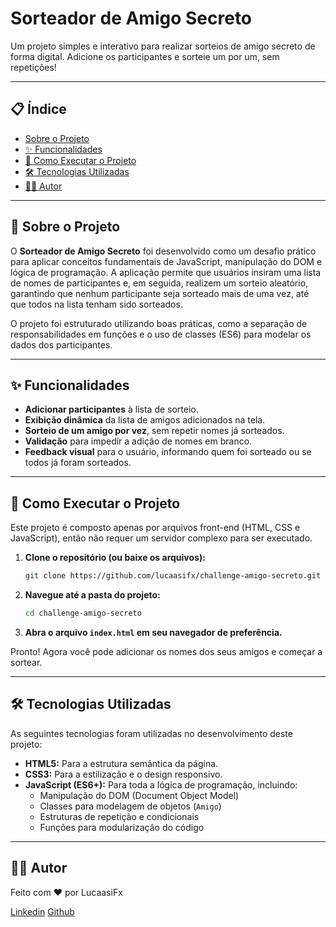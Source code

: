 # Sorteador de Amigo Secreto

Um projeto simples e interativo para realizar sorteios de amigo secreto de forma digital. Adicione os participantes e sorteie um por um, sem repetições\!

-----

## 📋 Índice

  - [Sobre o Projeto](https://www.google.com/search?q=%23-sobre-o-projeto)
  - [✨ Funcionalidades](https://www.google.com/search?q=%23-funcionalidades)
  - [🚀 Como Executar o Projeto](https://www.google.com/search?q=%23-como-executar-o-projeto)
  - [🛠️ Tecnologias Utilizadas](https://www.google.com/search?q=%23%EF%B8%8F-tecnologias-utilizadas)
  - [👨‍💻 Autor](https://www.google.com/search?q=%23-autor)

-----

## 📖 Sobre o Projeto

O **Sorteador de Amigo Secreto** foi desenvolvido como um desafio prático para aplicar conceitos fundamentais de JavaScript, manipulação do DOM e lógica de programação. A aplicação permite que usuários insiram uma lista de nomes de participantes e, em seguida, realizem um sorteio aleatório, garantindo que nenhum participante seja sorteado mais de uma vez, até que todos na lista tenham sido sorteados.

O projeto foi estruturado utilizando boas práticas, como a separação de responsabilidades em funções e o uso de classes (ES6) para modelar os dados dos participantes.

-----

## ✨ Funcionalidades

  - **Adicionar participantes** à lista de sorteio.
  - **Exibição dinâmica** da lista de amigos adicionados na tela.
  - **Sorteio de um amigo por vez**, sem repetir nomes já sorteados.
  - **Validação** para impedir a adição de nomes em branco.
  - **Feedback visual** para o usuário, informando quem foi sorteado ou se todos já foram sorteados.

-----

## 🚀 Como Executar o Projeto

Este projeto é composto apenas por arquivos front-end (HTML, CSS e JavaScript), então não requer um servidor complexo para ser executado.

1.  **Clone o repositório (ou baixe os arquivos):**
    ```bash
    git clone https://github.com/lucaasifx/challenge-amigo-secreto.git
    ```
2.  **Navegue até a pasta do projeto:**
    ```bash
    cd challenge-amigo-secreto
    ```
3.  **Abra o arquivo `index.html` em seu navegador de preferência.**

Pronto\! Agora você pode adicionar os nomes dos seus amigos e começar a sortear.

-----

## 🛠️ Tecnologias Utilizadas

As seguintes tecnologias foram utilizadas no desenvolvimento deste projeto:

  - **HTML5:** Para a estrutura semântica da página.
  - **CSS3:** Para a estilização e o design responsivo.
  - **JavaScript (ES6+):** Para toda a lógica de programação, incluindo:
      - Manipulação do DOM (Document Object Model)
      - Classes para modelagem de objetos (`Amigo`)
      - Estruturas de repetição e condicionais
      - Funções para modularização do código

-----

## 👨‍💻 Autor

Feito com ❤️ por LucaasiFx

[Linkedin](https://www.linkedin.com/in/lucaasifx/)
[Github](https://github.com/lucaasifx)
